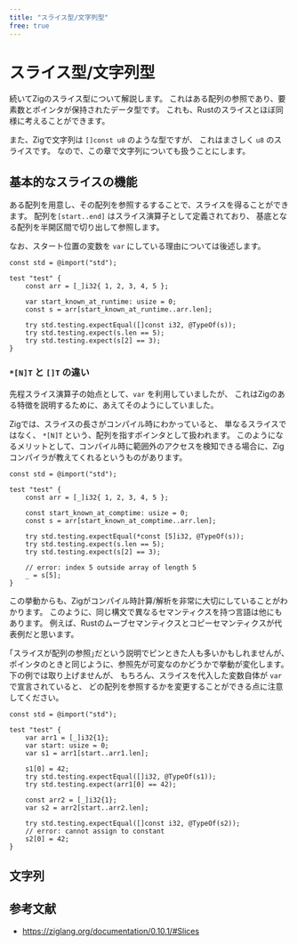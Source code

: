 ```yaml
---
title: "スライス型/文字列型"
free: true
---
```


# スライス型/文字列型

続いてZigのスライス型について解説します。
これはある配列の参照であり、要素数とポインタが保持されたデータ型です。
これも、Rustのスライスとほぼ同様に考えることができます。

また、Zigで文字列は `[]const u8` のような型ですが、
これはまさしく `u8` のスライスです。
なので、この章で文字列についても扱うことにします。

## 基本的なスライスの機能

ある配列を用意し、その配列を参照するすることで、スライスを得ることができます。
配列を`[start..end]` はスライス演算子として定義されており、
基底となる配列を半開区間で切り出して参照します。

なお、スタート位置の変数を `var` にしている理由については後述します。

```zig
const std = @import("std");

test "test" {
    const arr = [_]i32{ 1, 2, 3, 4, 5 };

    var start_known_at_runtime: usize = 0;
    const s = arr[start_known_at_runtime..arr.len];

    try std.testing.expectEqual([]const i32, @TypeOf(s));
    try std.testing.expect(s.len == 5);
    try std.testing.expect(s[2] == 3);
}
```

### `*[N]T` と `[]T` の違い

先程スライス演算子の始点として、`var` を利用していましたが、
これはZigのある特徴を説明するために、あえてそのようにしていました。

Zigでは、スライスの長さがコンパイル時にわかっていると、
単なるスライスではなく、 `*[N]T` という、配列を指すポインタとして扱われます。
このようになるメリットとして、コンパイル時に範囲外のアクセスを検知できる場合に、Zigコンパイラが教えてくれるというものがあります。

```zig
const std = @import("std");

test "test" {
    const arr = [_]i32{ 1, 2, 3, 4, 5 };

    const start_known_at_comptime: usize = 0;
    const s = arr[start_known_at_comptime..arr.len];

    try std.testing.expectEqual(*const [5]i32, @TypeOf(s));
    try std.testing.expect(s.len == 5);
    try std.testing.expect(s[2] == 3);

    // error: index 5 outside array of length 5
    _ = s[5];
}
```

この挙動からも、Zigがコンパイル時計算/解析を非常に大切にしていることがわかります。
このように、同じ構文で異なるセマンティクスを持つ言語は他にもあります。
例えば、Rustのムーブセマンティクスとコピーセマンティクスが代表例だと思います。

｢スライスが配列の参照｣だという説明でピンときた人も多いかもしれませんが、
ポインタのときと同じように、参照先が可変なのかどうかで挙動が変化します。
下の例では取り上げませんが、
もちろん、スライスを代入した変数自体が `var` で宣言されていると、
どの配列を参照するかを変更することができる点に注意してください。

```zig
const std = @import("std");

test "test" {
    var arr1 = [_]i32{1};
    var start: usize = 0;
    var s1 = arr1[start..arr1.len];

    s1[0] = 42;
    try std.testing.expectEqual([]i32, @TypeOf(s1));
    try std.testing.expect(arr1[0] == 42);

    const arr2 = [_]i32{1};
    var s2 = arr2[start..arr2.len];

    try std.testing.expectEqual([]const i32, @TypeOf(s2));
    // error: cannot assign to constant
    s2[0] = 42;
}
```

## 文字列

## 参考文献

- <https://ziglang.org/documentation/0.10.1/#Slices>


